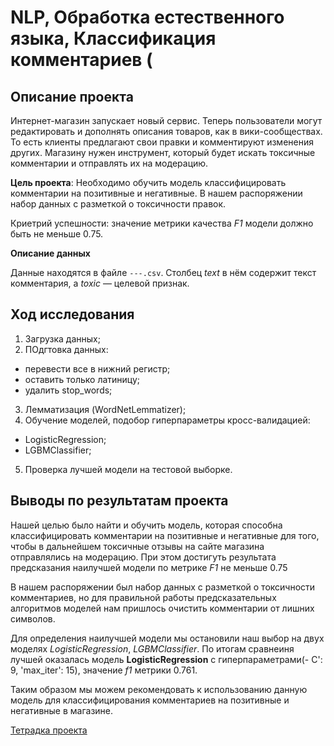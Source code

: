 # NLP, Обработка естественного языка,  Классификация комментариев (
## Описание проекта

Интернет-магазин запускает новый сервис. Теперь пользователи могут редактировать и дополнять описания товаров, как в вики-сообществах. То есть клиенты предлагают свои правки и комментируют изменения других. Магазину нужен инструмент, который будет искать токсичные комментарии и отправлять их на модерацию. 

**Цель проекта**: Необходимо обучить модель классифицировать комментарии на позитивные и негативные. 
В нашем  распоряжении набор данных с разметкой о токсичности правок.

Криетрий успешности: значение метрики качества *F1* модели должно быть не меньше 0.75. 


**Описание данных**

Данные находятся в файле `---.csv`. Столбец *text* в нём содержит текст комментария, а *toxic* — целевой признак.



## Ход исследования


1. Загрузка данных;
2. ПОдгтовка данных:
- перевести все в нижний регистр;
- оставить только латиницу; 
- удалить stop_words;
3. Лемматизация (WordNetLemmatizer);
4. Обучение моделей, подобор гиперпараметры кросс-валидацией: 
- LogisticRegression;
- LGBMClassifier;
5. Проверка лучшей модели на тестовой выборке.


## Выводы по результатам проекта

Нашей целью было найти и обучить модель, которая способна классифицировать комментарии на позитивные и негативные для того, чтобы в дальнейшем токсичные отзывы на сайте магазина отправлялись на модерацию. При этом достигуть результата предсказания наилучшей модели по метрике *F1*  не меньше  0.75

В нашем распоряжении был набор данных с разметкой о токсичности комментариев, но для правильной работы предсказательных алгоритмов моделей нам пришлось очистить комментарии от лишних символов.

Для определения наилучшей модели мы остановили наш выбор на двух моделях *LogisticRegression*, *LGBMClassifier*. По итогам сравнеиня лучшей оказалась модель **LogisticRegression** с гиперпараметрами(-  C': 9, 'max_iter': 15),  значение *f1* метрики 0.761.

Таким образом мы можем  рекомендовать к использованию данную модель для классифицирования комментариев на позитивные и негативные в магазине.



[Тетрадка проекта]()
